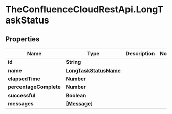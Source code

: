 # TheConfluenceCloudRestApi.LongTaskStatus

## Properties
Name | Type | Description | Notes
------------ | ------------- | ------------- | -------------
**id** | **String** |  | 
**name** | [**LongTaskStatusName**](LongTaskStatusName.md) |  | 
**elapsedTime** | **Number** |  | 
**percentageComplete** | **Number** |  | 
**successful** | **Boolean** |  | 
**messages** | [**[Message]**](Message.md) |  | 
